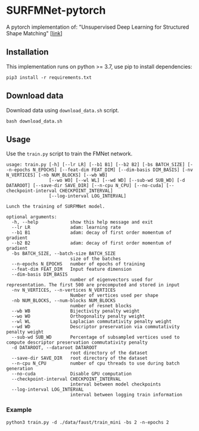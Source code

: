 # SURFMNet-pytorch
A pytorch implementation of: "Unsupervised Deep Learning for Structured Shape Matching" [[link](http://openaccess.thecvf.com/content_ICCV_2019/papers/Roufosse_Unsupervised_Deep_Learning_for_Structured_Shape_Matching_ICCV_2019_paper.pdf)]

## Installation
This implementation runs on python >= 3.7, use pip to install dependencies:
```
pip3 install -r requirements.txt
```

## Download data
Download data using `download_data.sh` script.
```
bash download_data.sh
```

## Usage
Use the `train.py` script to train the FMNet network.
```
usage: train.py [-h] [--lr LR] [--b1 B1] [--b2 B2] [-bs BATCH_SIZE] [--n-epochs N_EPOCHS] [--feat-dim FEAT_DIM] [--dim-basis DIM_BASIS] [-nv N_VERTICES] [-nb NUM_BLOCKS] [--wb WB]
                [--wo WO] [--wl WL] [--wd WD] [--sub-wd SUB_WD] [-d DATAROOT] [--save-dir SAVE_DIR] [--n-cpu N_CPU] [--no-cuda] [--checkpoint-interval CHECKPOINT_INTERVAL]
                [--log-interval LOG_INTERVAL]

Lunch the training of SURFMNet model.

optional arguments:
  -h, --help            show this help message and exit
  --lr LR               adam: learning rate
  --b1 B1               adam: decay of first order momentum of gradient
  --b2 B2               adam: decay of first order momentum of gradient
  -bs BATCH_SIZE, --batch-size BATCH_SIZE
                        size of the batches
  --n-epochs N_EPOCHS   number of epochs of training
  --feat-dim FEAT_DIM   Input feature dimension
  --dim-basis DIM_BASIS
                        number of eigenvectors used for representation. The first 500 are precomputed and stored in input
  -nv N_VERTICES, --n-vertices N_VERTICES
                        Number of vertices used per shape
  -nb NUM_BLOCKS, --num-blocks NUM_BLOCKS
                        number of resnet blocks
  --wb WB               Bijectivity penalty weight
  --wo WO               Orthogonality penalty weight
  --wl WL               Laplacian commutativity penalty weight
  --wd WD               Descriptor preservation via commutativity penalty weight
  --sub-wd SUB_WD       Percentage of subsampled vertices used to compute descriptor preservation commutativity penalty
  -d DATAROOT, --dataroot DATAROOT
                        root directory of the dataset
  --save-dir SAVE_DIR   root directory of the dataset
  --n-cpu N_CPU         number of cpu threads to use during batch generation
  --no-cuda             Disable GPU computation
  --checkpoint-interval CHECKPOINT_INTERVAL
                        interval between model checkpoints
  --log-interval LOG_INTERVAL
                        interval between logging train information
```

### Example
```
python3 train.py -d ./data/faust/train_mini -bs 2 -n-epochs 2
```
